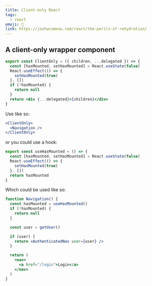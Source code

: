 ```yaml
---
title: Client-only React
tags:
  - react
emoji: 🎣
link: https://joshwcomeau.com/react/the-perils-of-rehydration/
---
```


## A client-only wrapper component

```jsx
export const ClientOnly = ({ children, ...delegated }) => {
  const [hasMounted, setHasMounted] = React.useState(false)
  React.useEffect(() => {
    setHasMounted(true)
  }, [])
  if (!hasMounted) {
    return null
  }
  return <div {...delegated}>{children}</div>
}
```

Use like so:

```jsx
<ClientOnly>
  <Navigation />
</ClientOnly>
```

or you could use a hook:

```jsx
export const useHasMounted = () => {
  const [hasMounted, setHasMounted] = React.useState(false)
  React.useEffect(() => {
    setHasMounted(true)
  }, [])
  return hasMounted
}
```

Which could be used like so:

```jsx
function Navigation() {
  const hasMounted = useHasMounted()
  if (!hasMounted) {
    return null
  }

  const user = getUser()

  if (user) {
    return <AuthenticatedNav user={user} />
  }

  return (
    <nav>
      <a href="/login">Login</a>
    </nav>
  )
}
```
